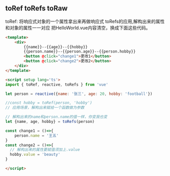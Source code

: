 ## toRef toRefs toRaw
toRef: 将响应式对象的一个属性拿出来再做响应式
toRefs的应用,解构出来的属性和对象的属性一一对应
把HelloWorld.vue内容清空，换成下面这些代码。
```html
<template>
    <div>
        {{name}}--{{age}}--{{hobby}}
        {{person.name}}--{{person.age}}--{{person.hobby}}
        <button @click="change1">更改1</button>
        <button @click="change2">更改2</button>
    </div>
</template>

<script setup lang='ts'>
import { toRef, reactive, toRefs } from 'vue'

let person = reactive({name: '张三', age: 20, hobby: 'football'})

//const hobby = toRef(person, 'hobby')
// 应用场景，解构出来赋给一个函数做为参数

// 解构出来的name和person.name的值一样，你变我也变
let {name, age, hobby} = toRefs(person)

const change1 = ()=>{
    person.name = '王五'
}
const change2 = ()=>{
  // 解构出来的属性要赋值须加上.value
  hobby.value = 'beauty'
}

</script>
```
